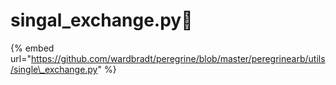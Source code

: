 # singal\_exchange.py🚩

{% embed url="https://github.com/wardbradt/peregrine/blob/master/peregrinearb/utils/single\_exchange.py" %}



